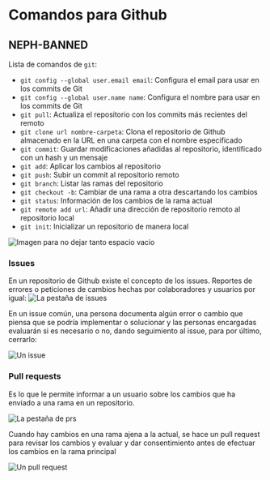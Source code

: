 # Comandos para Github
## NEPH-BANNED

Lista de comandos de `git`:

- `git config --global user.email email`: Configura el email para usar en los commits de Git 
- `git config --global user.name name`: Configura el nombre para usar en los commits de Git
- `git pull`: Actualiza el repositorio con los commits más recientes del remoto
- `git clone url nombre-carpeta`: Clona el repositorio de Github almacenado en la URL en una carpeta con el nombre especificado
- `git commit`: Guardar modificaciones añadidas al repositorio, identificado con un hash y un mensaje
- `git add`: Aplicar los cambios al repositorio
- `git push`: Subir un commit al repositorio remoto
- `git branch`: Listar las ramas del repositorio
- `git checkout -b`: Cambiar de una rama a otra descartando los cambios
- `git status`: Información de los cambios de la rama actual
- `git remote add url`: Añadir una dirección de repositorio remoto al repositorio local 
- `git init`: Inicializar un repositorio de manera local

![Imagen para no dejar tanto espacio vacio](https://user-images.githubusercontent.com/49849531/155223257-01423331-9244-4893-bebf-02a7b1cba83d.png)

### Issues

En un repositorio de Github existe el concepto de los issues. Reportes de errores o peticiones de cambios hechas por colaboradores y usuarios por igual:
![La pestaña de issues](https://user-images.githubusercontent.com/49849531/155223968-b2b21e62-f834-4a7d-a8d2-bccd0720f20c.png)

En un issue común, una persona documenta algún error o cambio que piensa que se podría implementar o solucionar y las personas encargadas evaluarán si es necesario o no, dando seguimiento al issue, para por último, cerrarlo:

![Un issue](https://user-images.githubusercontent.com/49849531/155224233-e5a4d76e-8dd6-4ad4-8340-a0bf92bb95c4.png)

### Pull requests

Es lo que le permite informar a un usuario sobre los cambios que ha enviado a una rama en un repositorio.

![La pestaña de prs](https://user-images.githubusercontent.com/49849531/155224382-ed0e184e-e1e9-40ed-a331-0b7dfb1c2f18.png)

Cuando hay cambios en una rama ajena a la actual, se hace un pull request para revisar los cambios y evaluar y dar consentimiento antes de efectuar los cambios en la rama principal

![Un pull request](https://user-images.githubusercontent.com/49849531/155224551-d08a7504-87d8-4751-a093-23608b23c566.png)

